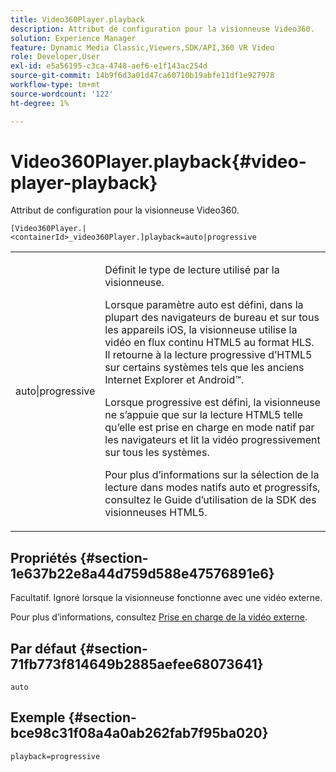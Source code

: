 ```yaml
---
title: Video360Player.playback
description: Attribut de configuration pour la visionneuse Video360.
solution: Experience Manager
feature: Dynamic Media Classic,Viewers,SDK/API,360 VR Video
role: Developer,User
exl-id: e5a56195-c3ca-4748-aef6-e1f143ac254d
source-git-commit: 14b9f6d3a01d47ca60710b19abfe11df1e927978
workflow-type: tm+mt
source-wordcount: '122'
ht-degree: 1%

---
```


# Video360Player.playback{#video-player-playback}

Attribut de configuration pour la visionneuse Video360.

`[Video360Player.|<containerId>_video360Player.]playback=auto|progressive`

<table id="table_441553CD34C94A58A9D7CBF772DEDDB6"> 
 <tbody> 
  <tr> 
   <td colname="col1"> <p> <span class="codeph"> auto|progressive</span> </p> </td> 
   <td colname="col2"> <p> Définit le type de lecture utilisé par la visionneuse. </p> <p>Lorsque <span class="codeph"> paramètre auto</span> est défini, dans la plupart des navigateurs de bureau et sur tous les appareils iOS, la visionneuse utilise la vidéo en flux continu HTML5 au format HLS. Il retourne à la lecture progressive d’HTML5 sur certains systèmes tels que les anciens Internet Explorer et Android™. </p> <p>Lorsque <span class="codeph"> progressive</span> est défini, la visionneuse ne s’appuie que sur la lecture HTML5 telle qu’elle est prise en charge en mode natif par les navigateurs et lit la vidéo progressivement sur tous les systèmes. </p> <p>Pour plus d’informations sur la sélection de la lecture dans <span class="codeph"> modes natifs auto</span> et <span class="codeph"> progressifs</span>, consultez le Guide d’utilisation de la SDK des visionneuses HTML5. </p> </td> 
  </tr> 
 </tbody> 
</table>

## Propriétés {#section-1e637b22e8a44d759d588e47576891e6}

Facultatif. Ignoré lorsque la visionneuse fonctionne avec une vidéo externe.

Pour plus d’informations, consultez [Prise en charge de la vidéo externe](../../../c-html5-aem-asset-viewers/c-html5-aem-video360/c-html5-aem-video360-external-video-support.md#concept-66aa2784f2294794989bad2af74c3760).

## Par défaut {#section-71fb773f814649b2885aefee68073641}

`auto`

## Exemple {#section-bce98c31f08a4a0ab262fab7f95ba020}

`playback=progressive`
